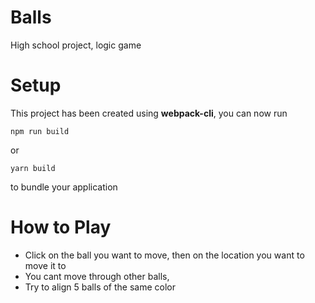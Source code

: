 # Balls
High school project, logic game

# Setup

This project has been created using **webpack-cli**, you can now run

```
npm run build
```

or

```
yarn build
```

to bundle your application

# How to Play
- Click on the ball you want to move, then on the location you want to move it to
- You cant move through other balls,
- Try to align 5 balls of the same color
